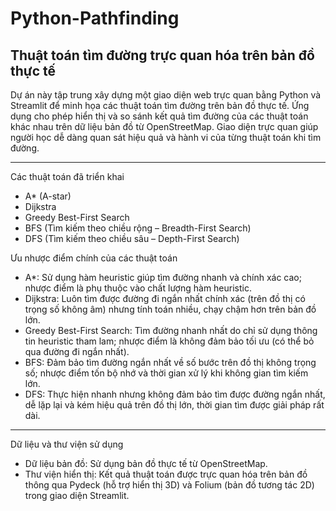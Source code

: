 # Python-Pathfinding
Thuật toán tìm đường trực quan hóa trên bản đồ thực tế
-------------------------------------------------------
Dự án này tập trung xây dựng một giao diện web trực quan bằng Python và Streamlit để minh họa các thuật toán tìm đường trên bản đồ thực tế. Ứng dụng cho phép hiển thị và so sánh kết quả tìm đường của các thuật toán khác nhau trên dữ liệu bản đồ từ OpenStreetMap. Giao diện trực quan giúp người học dễ dàng quan sát hiệu quả và hành vi của từng thuật toán khi tìm đường.

-------------------------------------------------------
Các thuật toán đã triển khai
- A* (A-star)
- Dijkstra
- Greedy Best-First Search
- BFS (Tìm kiếm theo chiều rộng – Breadth-First Search)
- DFS (Tìm kiếm theo chiều sâu – Depth-First Search)

Ưu nhược điểm chính của các thuật toán
- A*: Sử dụng hàm heuristic giúp tìm đường nhanh và chính xác cao; nhược điểm là phụ thuộc vào chất lượng hàm heuristic.
- Dijkstra: Luôn tìm được đường đi ngắn nhất chính xác (trên đồ thị có trọng số không âm) nhưng tính toán nhiều, chạy chậm hơn trên bản đồ lớn.
- Greedy Best-First Search: Tìm đường nhanh nhất do chỉ sử dụng thông tin heuristic tham lam; nhược điểm là không đảm bảo tối ưu (có thể bỏ qua đường đi ngắn nhất).
- BFS: Đảm bảo tìm đường ngắn nhất về số bước trên đồ thị không trọng số; nhược điểm tốn bộ nhớ và thời gian xử lý khi không gian tìm kiếm lớn.
- DFS: Thực hiện nhanh nhưng không đảm bảo tìm được đường ngắn nhất, dễ lặp lại và kém hiệu quả trên đồ thị lớn, thời gian tìm được giải pháp rất dài.

-------------------------------------------------------
Dữ liệu và thư viện sử dụng
- Dữ liệu bản đồ: Sử dụng bản đồ thực tế từ OpenStreetMap.
- Thư viện hiển thị: Kết quả thuật toán được trực quan hóa trên bản đồ thông qua Pydeck (hỗ trợ hiển thị 3D) và Folium (bản đồ tương tác 2D) trong giao diện Streamlit.
